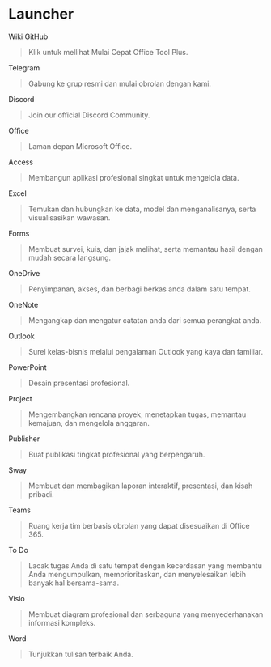 # Launcher

Wiki GitHub
> Klik untuk mellihat Mulai Cepat Office Tool Plus.

Telegram
> Gabung ke grup resmi dan mulai obrolan dengan kami.

Discord
> Join our official Discord Community.

Office
> Laman depan Microsoft Office.

Access
> Membangun aplikasi profesional singkat untuk mengelola data.

Excel
> Temukan dan hubungkan ke data, model dan menganalisanya, serta visualisasikan wawasan.

Forms
> Membuat survei, kuis, dan jajak melihat, serta memantau hasil dengan mudah secara langsung.

OneDrive
> Penyimpanan, akses, dan berbagi berkas anda dalam satu tempat.

OneNote
> Mengangkap dan mengatur catatan anda dari semua perangkat anda.

Outlook
> Surel kelas-bisnis melalui pengalaman Outlook yang kaya dan familiar.

PowerPoint
> Desain presentasi profesional.

Project
> Mengembangkan rencana proyek, menetapkan tugas, memantau kemajuan, dan mengelola anggaran.

Publisher
> Buat publikasi tingkat profesional yang berpengaruh.

Sway
> Membuat dan membagikan laporan interaktif, presentasi, dan kisah pribadi.

Teams
> Ruang kerja tim berbasis obrolan yang dapat disesuaikan di Office 365.

To Do
> Lacak tugas Anda di satu tempat dengan kecerdasan yang membantu Anda mengumpulkan, memprioritaskan, dan menyelesaikan lebih banyak hal bersama-sama.

Visio
> Membuat diagram profesional dan serbaguna yang menyederhanakan informasi kompleks.

Word
> Tunjukkan tulisan terbaik Anda.
